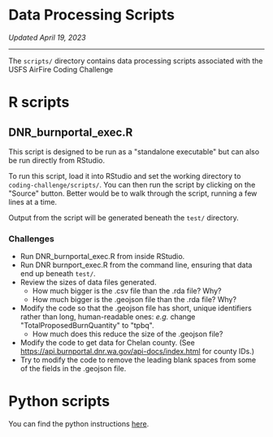 # Data Processing Scripts

_Updated April 19, 2023_

---

The `scripts/` directory contains data processing scripts associated
with the USFS AirFire Coding Challenge

# R scripts

## DNR_burnportal_exec.R

This script is designed to be run as a "standalone executable" but can also be
run directly from RStudio.

To run this script, load it into RStudio and set the working directory to
`coding-challenge/scripts/`. You can then run the script by clicking on the
"Source" button. Better would be to walk through the script, running a few lines
at a time.

Output from the script will be generated beneath the `test/` directory.

### Challenges

- Run DNR_burnportal_exec.R from inside RStudio.
- Run DNR burnport_exec.R from the command line, ensuring that data end up
  beneath `test/`.
- Review the sizes of data files generated.
  - How much bigger is the .csv file than the .rda file? Why?
  - How much bigger is the .geojson file than the .rda file? Why?
- Modify the code so that the .geojson file has short, unique identifiers rather
  than long, human-readable ones: _e.g._ change "TotalProposedBurnQuantity" to "tpbq".
  - How much does this reduce the size of the .geojson file?
- Modify the code to get data for Chelan county.
  (See <https://api.burnportal.dnr.wa.gov/api-docs/index.html> for county IDs.)
- Try to modify the code to remove the leading blank spaces from some of the
  fields in the .geojson file.


# Python scripts

You can find the python instructions [here](./python/README.md).
